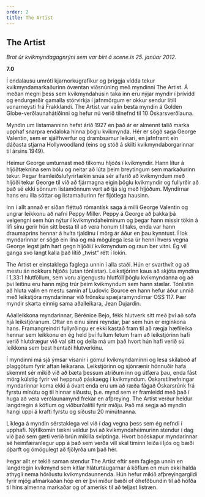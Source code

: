 ```yaml
---
order: 2
title: The Artist
---
```


## The Artist

*Brot úr kvikmyndagagnrýni sem var birt á scene.is 25. janúar 2012.*

**7.0**

Í endalausu umróti kjarnorkugrafíkur og þriggja vídda tekur kvikmyndamarkaðurinn óvæntan viðsnúning með myndinni The Artist. Á meðan megni þess sem kvikmyndahúsin taka inn eru nýjar myndir í þrívídd og endurgerðir gamalla stórvirkja í jafnmörgum er okkur sendur lítill vonarneysti frá Frakklandi. The Artist var valin besta myndin á Golden Globe-verðlaunahátíðinni og hefur nú verið tilnefnd til 10 Óskarsverðlauna.

Myndin um listamanninn hefst árið 1927 en það ár er almennt talið marka upphaf snarpra endaloka hinna þöglu kvikmynda. Hér er sögð saga George Valentin, sem er sjálfhverfur og drambsamur leikari, en jafnframt ein dáðasta stjarna Hollywoodland (eins og stóð á skilti kvikmyndaborgarinnar til ársins 1949).

Heimur George umturnast með tilkomu hljóðs í kvikmyndir. Hann lítur á hljóðtæknina sem bólu og neitar að lúta þeim breytingum sem markaðurinn tekur. Þegar framleiðslufyrirtækin snúa sér alfarið að kvikmyndum með hljóði tekur George til við að fjármagna eigin þöglu kvikmyndir og fullyrðir að það sé ekki sönnum listamönnum vert að tjá sig með hljóðum. Myndirnar hans eru illa sóttar og listamaðurinn fer fljótlega hausinn.

Inn í allt annað er síðan fléttuð rómantísk saga á milli George Valentin og ungrar leikkonu að nafni Peppy Miller. Peppy á George að þakka þá velgengni sem hún nýtur í kvikmyndaheiminum og þegar hann missir tökin á lífi sínu gerir hún sitt besta til að vera honum til taks, enda var hann draumaprins hennar á hvíta tjaldinu í mörg ár áður en þau kynntust. Í lok myndarinnar er sögð ein lína og má mögulega lesa úr henni hvers vegna George legst jafn hart gegn hljóði í kvikmyndum og raun ber vitni. Ég vil ganga svo langt kalla það lítið „twist“ rétt í lokin.

The Artist er einstaklega faglega unnin í alla staði. Hún er svarthvít og að mestu án nokkurs hljóðs (utan tónlistar). Leikstjórinn kaus að skjóta myndina í 1,33:1 hlutföllum, sem voru algengustu hlutföll þöglu kvikmyndanna og að því leitinu eru hann mjög trúr þeim kvikmyndum sem hann stælar. Tónlistin að hluta valin en mestu samin af Ludovic Bource en hann hefur áður unnið með leikstjóra myndarinnar við frönsku spæjaramyndirnar OSS 117. Þær myndir skarta einnig sama aðalleikara, Jean Dujardin.

Aðalleikkona myndarinnar, Bérénice Bejo, fékk hlutverk sitt með því að sofa hjá leikstjóranum. Oftar en einu sinni reyndar, þar sem hún er eiginkona hans. Framangreindri fullyrðingu er ekki kastað fram til að rægja hæfileika hennar sem leikkonu en ég held því fullum fetum fram að leikstjórinn hafi verið hlutdrægur við val sitt og deila má um það hvort hún hafi verið sú leikkona sem best hentaði hlutverkinu.

Í myndinni má sjá ýmsar vísanir í gömul kvikmyndaminni og lesa skilaboð af plaggötum fyrir aftan leikarana. Leikstjórinn og sjónrænir hönnuðir hafa skemmt sér mikið við að bæta þessum atriðum inn og útfæra þau, enda fást mörg kúlstig fyrir vel heppnuð páskaegg í kvikmyndum. Óskarstilnefningar myndarinnar koma ekki á óvart enda eru um að ræða fágað Óskarsrúnk frá fyrstu mínútu og til hinnar síðustu, þ.e. mynd sem er framleidd með það í huga að vera verðlaunamynd frekar en afþreying. The Artist verður heldur langdregin á köflum og viðburðalítil fyrir miðju. Það má segja að myndin hangi uppi á krafti fyrstu og síðustu 20 mínútnanna.

Líklega á myndin sérstaklega vel við í dag vegna þess sem ég nefndi í upphafi. Nýtilkomin tækni veldur því að kvikmyndaheimurinn stendur í dag við það sem gæti verið brún mikilla sviptinga. Hvort boðskapur myndarinnar sé heimfæranlegur upp á það sem verða vill skal tíminn leiða í ljós og bæði óþarft og ómögulegt að fjölyrða um það hér.

Þegar allt er tekið saman stendur The Artist eftir sem faglega unnin en langdregin kvikmynd sem kitlar hláturtaugarnar á köflum en mun ekki halda athygli nema hörðustu kvikmyndaunnenda. Hún hefur mikið afþreyingargildi fyrir mjög afmarkaðan hóp en er því miður bæði of óhefðbundin til að höfða til hins almenna markaðar og of amerísk til að teljast listræn.
